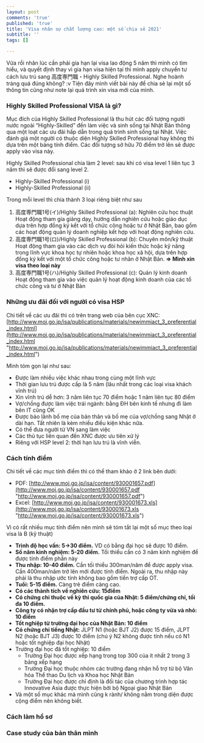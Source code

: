```yaml
---
layout: post
comments: 'true'
published: 'true'
title: 'Visa nhân sự chất lượng cao: một số chia sẻ 2021'
subtitle: ''
tags: []

---
```

Vừa rồi nhân lúc cần phải gia hạn lại visa lao động 5 năm thì mình có tìm hiểu, và quyết định thay vì gia hạn visa hiện tại thì mình apply chuyển tư cách lưu trú sang 高度専門職・Highly Skilled Professional. Nghe hoành tráng quá đúng không? :v Tiện đây mình viết bài này để chia sẻ lại một số thông tin cũng như note lại quá trình xin visa mới của mình.

### Highly Skilled Professional VISA là gì?

Mục đích của Highly Skilled Professional là thu hút các đối tượng người nước ngoài “Highly-Skilled” đến làm việc và sinh sống tại Nhật Bản thông qua một loạt các ưu đãi hấp dẫn trong quá trình sinh sống tại Nhật. Việc đánh giá một người có thuộc diện Highly Skilled Professional hay không thì dựa trên một bảng tính điểm. Các đối tượng sở hữu 70 điểm trở lên sẽ được apply vào visa này.

Highly Skilled Professional chia làm 2 level: sau khi có visa level 1 liên tục 3 năm thì sẽ được đổi sang level 2.

* Highly-Skilled Professional (i)
* Highly-Skilled Professional (ii)

Trong mỗi level thì chia thành 3 loại riêng biệt như sau

1. 高度専門職1号(イ)/Highly Skilled Professional (a): Nghiên cứu học thuật   
   Hoạt động tham gia giảng dạy, hướng dẫn nghiên cứu hoặc giáo dục dựa trên hợp đồng ký kết với tổ chức công hoặc tư ở Nhật Bản, bao gồm các hoạt động quản lý doanh nghiệp kết hợp với hoạt động nghiên cứu.
2. 高度専門職1号(ロ)/Highly Skilled Professional (b): Chuyên môn/kỹ thuật   
   Hoạt động tham gia vào các dịch vụ đòi hỏi kiến thức hoặc kỹ năng trong lĩnh vực khoa học tự nhiên hoặc khoa học xã hội, dựa trên hợp đồng ký kết với một tổ chức công hoặc tư nhân ở Nhật Bản. **=> Mình xin visa theo loại này**
3. 高度専門職1号(ハ)/Highly Skilled Professional (c): Quản lý kinh doanh  
   Hoạt động tham gia vào việc quản lý hoạt động kinh doanh của các tổ chức công và tư ở Nhật Bản

### Những ưu đãi đối với người có visa HSP

Chi tiết về các ưu đãi thì có trên trang web của bên cục XNC: [http://www.moj.go.jp/isa/publications/materials/newimmiact_3_preferential_index.html](http://www.moj.go.jp/isa/publications/materials/newimmiact_3_preferential_index.html "http://www.moj.go.jp/isa/publications/materials/newimmiact_3_preferential_index.html")

Mình tóm gọn lại như sau:

* Được làm nhiều việc khác nhau trong cùng một lĩnh vực
* Thời gian lưu trú được cấp là 5 năm (lâu nhất trong các loại visa khách vĩnh trú)
* Xin vĩnh trú dễ hơn: 3 năm liên tục 70 điểm hoặc 1 năm liên tục 80 điểm
* Vợ/chồng được làm việc trái ngành: bằng ĐH bên kinh tế nhưng đi làm bên IT cũng OK
* Được bảo lãnh bố mẹ của bản thân và bố mẹ của vợ/chồng sang Nhật ở dài hạn. Tất nhiên là kèm nhiều điều kiện khác nữa.
* Có thể đưa người từ VN sang làm việc
* Các thủ tục liên quan đến XNC được ưu tiên xử lý
* Riêng với HSP level 2: thời hạn lưu trú là vĩnh viễn.

### Cách tính điểm

Chi tiết về các mục tính điểm thì có thể tham khảo ở 2 link bên dưới:

* PDF: [http://www.moj.go.jp/isa/content/930001657.pdf](http://www.moj.go.jp/isa/content/930001657.pdf "http://www.moj.go.jp/isa/content/930001657.pdf")
* Excel: [http://www.moj.go.jp/isa/content/930001673.xls](http://www.moj.go.jp/isa/content/930001673.xls "http://www.moj.go.jp/isa/content/930001673.xls")

Vì có rất nhiều mục tính điểm nên mình sẽ tóm tắt lại một số mục theo loại visa là B (kỹ thuật)

* **Trình độ học vấn: 5->30 điểm.** VD có bằng đại học sẽ được 10 điểm.
* **Số năm kinh nghiệm: 5-20 điểm.** Tối thiểu cần có 3 năm kinh nghiệm để được tính điểm phần này
* **Thu nhập: 10-40 điểm.** Cần tối thiểu 300man/năm để được apply visa. Cần 400man/năm trở lên mới được tính điểm. Ngoài ra, thu nhập này phải là thu nhập ước tính không bao gồm tiền trợ cấp OT.
* **Tuổi: 5-15 điểm.** Càng trẻ điểm càng cao.
* **Có các thành tích về nghiên cứu: 15điểm**
* **Có chứng chỉ thuộc về kỳ thi quốc gia của Nhật: 5 điểm/chứng chỉ, tối đa 10 điểm.**
* **Công ty có nhận trợ cấp đầu tư từ chính phủ, hoặc công ty vừa và nhỏ: 10 điểm**
* **Tốt nghiệp từ trường đại học của Nhật Bản: 10 điểm**
* **Có chứng chỉ tiếng Nhật:** JLPT N1 (hoặc BJT J2) được 15 điểm, JLPT N2 (hoặc BJT J3) được 10 điểm (chú ý N2 không được tính nếu có N1 hoặc tốt nghiệp đại học Nhật)
* Trường đại học đã tốt nghiệp: 10 điểm
  * Trường Đại học được xếp hạng trong top 300 của ít nhất 2 trong 3 bảng xếp hạng
  * Trường Đại học thuộc nhóm các trường đang nhận hỗ trợ từ bộ Văn hóa Thể thao Du lịch và Khoa học Nhật Bản
  * Trường Đại học được chỉ định là đối tác của chương trình hợp tác Innovative Asia được thực hiện bởi bộ Ngoại giao Nhật Bản
* Và một số mục khác mà mình cũng k rành/ không nằm trong diện được cộng điểm nên không biết.

### Cách làm hồ sơ

### Case study của bản thân mình